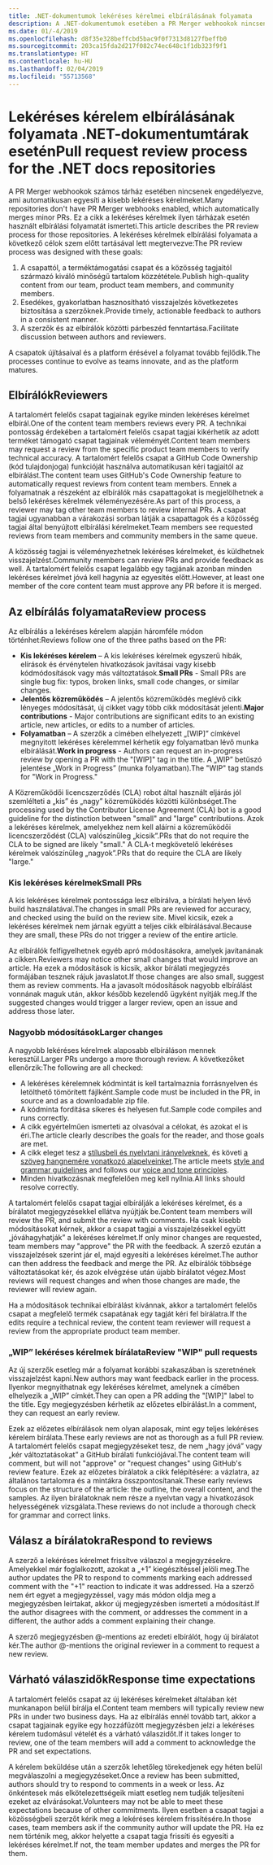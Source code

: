 ```yaml
---
title: .NET-dokumentumok lekéréses kérelmei elbírálásának folyamata
description: A .NET-dokumentumok esetében a PR Merger webhookok nincsenek engedélyezve. Ez a cikk a lekéréses kérelmek ilyen tárházak esetén használt folyamatát ismerteti
ms.date: 01/-4/2019
ms.openlocfilehash: d8f35e328beffcbd5bac9f0f7313d8127fbeffb0
ms.sourcegitcommit: 203ca15fda2d217f082c74ec648c1f1db323f9f1
ms.translationtype: HT
ms.contentlocale: hu-HU
ms.lasthandoff: 02/04/2019
ms.locfileid: "55713568"
---
```

# <a name="pull-request-review-process-for-the-net-docs-repositories"></a><span data-ttu-id="079be-104">Lekéréses kérelem elbírálásának folyamata .NET-dokumentumtárak esetén</span><span class="sxs-lookup"><span data-stu-id="079be-104">Pull request review process for the .NET docs repositories</span></span>

<span data-ttu-id="079be-105">A PR Merger webhookok számos tárház esetében nincsenek engedélyezve, ami automatikusan egyesíti a kisebb lekéréses kérelmeket.</span><span class="sxs-lookup"><span data-stu-id="079be-105">Many repositories don't have PR Merger webhooks enabled, which automatically merges minor PRs.</span></span> <span data-ttu-id="079be-106">Ez a cikk a lekéréses kérelmek ilyen tárházak esetén használt elbírálási folyamatát ismerteti.</span><span class="sxs-lookup"><span data-stu-id="079be-106">This article describes the PR review process for those repositories.</span></span> <span data-ttu-id="079be-107">A lekéréses kérelmek elbírálási folyamata a következő célok szem előtt tartásával lett megtervezve:</span><span class="sxs-lookup"><span data-stu-id="079be-107">The PR review process was designed with these goals:</span></span>

1. <span data-ttu-id="079be-108">A csapattól, a terméktámogatási csapat és a közösség tagjaitól származó kiváló minőségű tartalom közzététele.</span><span class="sxs-lookup"><span data-stu-id="079be-108">Publish high-quality content from our team, product team members, and community members.</span></span>
1. <span data-ttu-id="079be-109">Esedékes, gyakorlatban hasznosítható visszajelzés következetes biztosítása a szerzőknek.</span><span class="sxs-lookup"><span data-stu-id="079be-109">Provide timely, actionable feedback to authors in a consistent manner.</span></span>
1. <span data-ttu-id="079be-110">A szerzők és az elbírálók közötti párbeszéd fenntartása.</span><span class="sxs-lookup"><span data-stu-id="079be-110">Facilitate discussion between authors and reviewers.</span></span>

<span data-ttu-id="079be-111">A csapatok újításaival és a platform érésével a folyamat tovább fejlődik.</span><span class="sxs-lookup"><span data-stu-id="079be-111">The processes continue to evolve as teams innovate, and as the platform matures.</span></span>

## <a name="reviewers"></a><span data-ttu-id="079be-112">Elbírálók</span><span class="sxs-lookup"><span data-stu-id="079be-112">Reviewers</span></span>

<span data-ttu-id="079be-113">A tartalomért felelős csapat tagjainak egyike minden lekéréses kérelmet elbírál.</span><span class="sxs-lookup"><span data-stu-id="079be-113">One of the content team members reviews every PR.</span></span> <span data-ttu-id="079be-114">A technikai pontosság érdekében a tartalomért felelős csapat tagjai kikérhetik az adott terméket támogató csapat tagjainak véleményét.</span><span class="sxs-lookup"><span data-stu-id="079be-114">Content team members may request a review from the specific product team members to verify technical accuracy.</span></span> <span data-ttu-id="079be-115">A tartalomért felelős csapat a GitHub Code Ownership (kód tulajdonjoga) funkcióját használva automatikusan kéri tagjaitól az elbírálást.</span><span class="sxs-lookup"><span data-stu-id="079be-115">The content team uses GitHub's Code Ownership feature to automatically request reviews from content team members.</span></span> <span data-ttu-id="079be-116">Ennek a folyamatnak a részeként az elbírálók más csapattagokat is megjelölhetnek a belső lekéréses kérelmek véleményezésére.</span><span class="sxs-lookup"><span data-stu-id="079be-116">As part of this process, a reviewer may tag other team members to review internal PRs.</span></span> <span data-ttu-id="079be-117">A csapat tagjai ugyanabban a várakozási sorban látják a csapattagok és a közösség tagjai által benyújtott elbírálási kérelmeket.</span><span class="sxs-lookup"><span data-stu-id="079be-117">Team members see requested reviews from team members and community members in the same queue.</span></span>

<span data-ttu-id="079be-118">A közösség tagjai is véleményezhetnek lekéréses kérelmeket, és küldhetnek visszajelzést.</span><span class="sxs-lookup"><span data-stu-id="079be-118">Community members can review PRs and provide feedback as well.</span></span> <span data-ttu-id="079be-119">A tartalomért felelős csapat legalább egy tagjának azonban minden lekéréses kérelmet jóvá kell hagynia az egyesítés előtt.</span><span class="sxs-lookup"><span data-stu-id="079be-119">However, at least one member of the core content team must approve any PR before it is merged.</span></span>

## <a name="review-process"></a><span data-ttu-id="079be-120">Az elbírálás folyamata</span><span class="sxs-lookup"><span data-stu-id="079be-120">Review process</span></span>

<span data-ttu-id="079be-121">Az elbírálás a lekéréses kérelem alapján háromféle módon történhet:</span><span class="sxs-lookup"><span data-stu-id="079be-121">Reviews follow one of the three paths based on the PR:</span></span>

- <span data-ttu-id="079be-122">**Kis lekéréses kérelem** – A kis lekéréses kérelmek egyszerű hibák, elírások és érvénytelen hivatkozások javításai vagy kisebb kódmódosítások vagy más változtatások.</span><span class="sxs-lookup"><span data-stu-id="079be-122">**Small PRs** - Small PRs are single bug fix: typos, broken links, small code changes, or similar changes.</span></span>
- <span data-ttu-id="079be-123">**Jelentős közreműködés** – A jelentős közreműködés meglévő cikk lényeges módosítását, új cikket vagy több cikk módosítását jelenti.</span><span class="sxs-lookup"><span data-stu-id="079be-123">**Major contributions** - Major contributions are significant edits to an existing article, new articles, or edits to a number of articles.</span></span>
- <span data-ttu-id="079be-124">**Folyamatban** – A szerzők a címében elhelyezett „[WIP]” címkével megnyitott lekéréses kérelemmel kérhetik egy folyamatban lévő munka elbírálását.</span><span class="sxs-lookup"><span data-stu-id="079be-124">**Work in progress** - Authors can request an in-progress review by opening a PR with the "[WIP]" tag in the title.</span></span> <span data-ttu-id="079be-125">A „WIP” betűszó jelentése „Work in Progress” (munka folyamatban).</span><span class="sxs-lookup"><span data-stu-id="079be-125">The "WIP" tag stands for "Work in Progress."</span></span> 

<span data-ttu-id="079be-126">A Közreműködői licencszerződés (CLA) robot által használt eljárás jól szemlélteti a „kis” és „nagy” közreműködés közötti különbséget.</span><span class="sxs-lookup"><span data-stu-id="079be-126">The processing used by the Contributor License Agreement (CLA) bot is a good guideline for the distinction between "small" and "large" contributions.</span></span> <span data-ttu-id="079be-127">Azok a lekéréses kérelmek, amelyekhez nem kell aláírni a közreműködői licencszerződést (CLA) valószínűleg „kicsik”.</span><span class="sxs-lookup"><span data-stu-id="079be-127">PRs that do not require the CLA to be signed are likely "small."</span></span> <span data-ttu-id="079be-128">A CLA-t megkövetelő lekéréses kérelmek valószínűleg „nagyok”.</span><span class="sxs-lookup"><span data-stu-id="079be-128">PRs that do require the CLA are likely "large."</span></span>

### <a name="small-prs"></a><span data-ttu-id="079be-129">Kis lekéréses kérelmek</span><span class="sxs-lookup"><span data-stu-id="079be-129">Small PRs</span></span>

<span data-ttu-id="079be-130">A kis lekéréses kérelmek pontossága lesz elbírálva, a bírálati helyen lévő build használatával.</span><span class="sxs-lookup"><span data-stu-id="079be-130">The changes in small PRs are reviewed for accuracy, and checked using the build on the review site.</span></span> <span data-ttu-id="079be-131">Mivel kicsik, ezek a lekéréses kérelmek nem járnak együtt a teljes cikk elbírálásával.</span><span class="sxs-lookup"><span data-stu-id="079be-131">Because they are small, these PRs do not trigger a review of the entire article.</span></span> 

<span data-ttu-id="079be-132">Az elbírálók felfigyelhetnek egyéb apró módosításokra, amelyek javítanának a cikken.</span><span class="sxs-lookup"><span data-stu-id="079be-132">Reviewers may notice other small changes that would improve an article.</span></span> <span data-ttu-id="079be-133">Ha ezek a módosítások is kicsik, akkor bírálati megjegyzés formájában tesznek rájuk javaslatot.</span><span class="sxs-lookup"><span data-stu-id="079be-133">If those changes are also small, suggest them as review comments.</span></span> <span data-ttu-id="079be-134">Ha a javasolt módosítások nagyobb elbírálást vonnának maguk után, akkor később kezelendő ügyként nyitják meg.</span><span class="sxs-lookup"><span data-stu-id="079be-134">If the suggested changes would trigger a larger review, open an issue and address those later.</span></span> 

### <a name="larger-changes"></a><span data-ttu-id="079be-135">Nagyobb módosítások</span><span class="sxs-lookup"><span data-stu-id="079be-135">Larger changes</span></span>

<span data-ttu-id="079be-136">A nagyobb lekéréses kérelmek alaposabb elbíráláson mennek keresztül.</span><span class="sxs-lookup"><span data-stu-id="079be-136">Larger PRs undergo a more thorough review.</span></span> <span data-ttu-id="079be-137">A következőket ellenőrzik:</span><span class="sxs-lookup"><span data-stu-id="079be-137">The following are all checked:</span></span>

- <span data-ttu-id="079be-138">A lekéréses kérelemnek kódmintát is kell tartalmaznia forrásnyelven és letölthető tömörített fájlként.</span><span class="sxs-lookup"><span data-stu-id="079be-138">Sample code must be included in the PR, in source and as a downloadable zip file.</span></span>
- <span data-ttu-id="079be-139">A kódminta fordítása sikeres és helyesen fut.</span><span class="sxs-lookup"><span data-stu-id="079be-139">Sample code compiles and runs correctly.</span></span>
- <span data-ttu-id="079be-140">A cikk egyértelműen ismerteti az olvasóval a célokat, és azokat el is éri.</span><span class="sxs-lookup"><span data-stu-id="079be-140">The article clearly describes the goals for the reader, and those goals are met.</span></span>
- <span data-ttu-id="079be-141">A cikk eleget tesz a [stílusbeli és nyelvtani irányelveknek](dotnet-style-guide.md), és követi [a szöveg hangnemére vonatkozó alapelveinket](dotnet-voice-tone.md).</span><span class="sxs-lookup"><span data-stu-id="079be-141">The article meets [style and grammar guidelines](dotnet-style-guide.md) and follows our [voice and tone principles](dotnet-voice-tone.md).</span></span>
- <span data-ttu-id="079be-142">Minden hivatkozásnak megfelelően meg kell nyílnia.</span><span class="sxs-lookup"><span data-stu-id="079be-142">All links should resolve correctly.</span></span>

<span data-ttu-id="079be-143">A tartalomért felelős csapat tagjai elbírálják a lekéréses kérelmet, és a bírálatot megjegyzésekkel ellátva nyújtják be.</span><span class="sxs-lookup"><span data-stu-id="079be-143">Content team members will review the PR, and submit the review with comments.</span></span> <span data-ttu-id="079be-144">Ha csak kisebb módosításokat kérnek, akkor a csapat tagjai a visszajelzésekkel együtt „jóváhagyhatják” a lekéréses kérelmet.</span><span class="sxs-lookup"><span data-stu-id="079be-144">If only minor changes are requested, team members may "approve" the PR with the feedback.</span></span> <span data-ttu-id="079be-145">A szerző ezután a visszajelzések szerint jár el, majd egyesíti a lekéréses kérelmet.</span><span class="sxs-lookup"><span data-stu-id="079be-145">The author can then address the feedback and merge the PR.</span></span> <span data-ttu-id="079be-146">Az elbírálók többsége változtatásokat kér, és azok elvégzése után újabb bírálatot végez.</span><span class="sxs-lookup"><span data-stu-id="079be-146">Most reviews will request changes and when those changes are made, the reviewer will review again.</span></span>

<span data-ttu-id="079be-147">Ha a módosítások technikai elbírálást kívánnak, akkor a tartalomért felelős csapat a megfelelő termék csapatának egy tagját kéri fel bírálatra.</span><span class="sxs-lookup"><span data-stu-id="079be-147">If the edits require a technical review, the content team reviewer will request a review from the appropriate product team member.</span></span>

### <a name="review-wip-pull-requests"></a><span data-ttu-id="079be-148">„WIP” lekéréses kérelmek bírálata</span><span class="sxs-lookup"><span data-stu-id="079be-148">Review "WIP" pull requests</span></span>

<span data-ttu-id="079be-149">Az új szerzők esetleg már a folyamat korábbi szakaszában is szeretnének visszajelzést kapni.</span><span class="sxs-lookup"><span data-stu-id="079be-149">New authors may want feedback earlier in the process.</span></span> <span data-ttu-id="079be-150">Ilyenkor megnyithatnak egy lekéréses kérelmet, amelynek a címében elhelyezik a „WIP” címkét.</span><span class="sxs-lookup"><span data-stu-id="079be-150">They can open a PR adding the "[WIP]" label to the title.</span></span> <span data-ttu-id="079be-151">Egy megjegyzésben kérhetik az előzetes elbírálást.</span><span class="sxs-lookup"><span data-stu-id="079be-151">In a comment, they can request an early review.</span></span>

<span data-ttu-id="079be-152">Ezek az előzetes elbírálások nem olyan alaposak, mint egy teljes lekéréses kérelem bírálata.</span><span class="sxs-lookup"><span data-stu-id="079be-152">These early reviews are not as thorough as a full PR review.</span></span> <span data-ttu-id="079be-153">A tartalomért felelős csapat megjegyzéseket tesz, de nem „hagy jóvá” vagy „kér változtatásokat” a GitHub bírálati funkciójával.</span><span class="sxs-lookup"><span data-stu-id="079be-153">The content team will comment, but will not "approve" or "request changes" using GitHub's review feature.</span></span> <span data-ttu-id="079be-154">Ezek az előzetes bírálatok a cikk felépítésére: a vázlatra, az általános tartalomra és a mintákra összpontosítanak.</span><span class="sxs-lookup"><span data-stu-id="079be-154">These early reviews focus on the structure of the article: the outline, the overall content, and the samples.</span></span> <span data-ttu-id="079be-155">Az ilyen bírálatoknak nem része a nyelvtan vagy a hivatkozások helyességének vizsgálata.</span><span class="sxs-lookup"><span data-stu-id="079be-155">These reviews do not include a thorough check for grammar and correct links.</span></span>

## <a name="respond-to-reviews"></a><span data-ttu-id="079be-156">Válasz a bírálatokra</span><span class="sxs-lookup"><span data-stu-id="079be-156">Respond to reviews</span></span>

<span data-ttu-id="079be-157">A szerző a lekéréses kérelmet frissítve válaszol a megjegyzésekre. Amelyekkel már foglalkozott, azokat a „+1” kiegészítéssel jelöli meg.</span><span class="sxs-lookup"><span data-stu-id="079be-157">The author updates the PR to respond to comments marking each addressed comment with the "+1" reaction to indicate it was addressed.</span></span> <span data-ttu-id="079be-158">Ha a szerző nem ért egyet a megjegyzéssel, vagy más módon oldja meg a megjegyzésben leírtakat, akkor új megjegyzésben ismerteti a módosítást.</span><span class="sxs-lookup"><span data-stu-id="079be-158">If the author disagrees with the comment, or addresses the comment in a different, the author adds a comment explaining their change.</span></span>

<span data-ttu-id="079be-159">A szerző megjegyzésben @-mentions az eredeti elbírálót, hogy új bírálatot kér.</span><span class="sxs-lookup"><span data-stu-id="079be-159">The author @-mentions the original reviewer in a comment to request a new review.</span></span> 

## <a name="response-time-expectations"></a><span data-ttu-id="079be-160">Várható válaszidők</span><span class="sxs-lookup"><span data-stu-id="079be-160">Response time expectations</span></span>

<span data-ttu-id="079be-161">A tartalomért felelős csapat az új lekéréses kérelmeket általában két munkanapon belül bírálja el.</span><span class="sxs-lookup"><span data-stu-id="079be-161">Content team members will typically review new PRs in under two business days.</span></span> <span data-ttu-id="079be-162">Ha az elbírálás ennél tovább tart, akkor a csapat tagjainak egyike egy hozzáfűzött megjegyzésben jelzi a lekéréses kérelem tudomásul vételét és a várható válaszidőt.</span><span class="sxs-lookup"><span data-stu-id="079be-162">If it takes longer to review, one of the team members will add a comment to acknowledge the PR and set expectations.</span></span>

<span data-ttu-id="079be-163">A kérelem beküldése után a szerzők lehetőleg törekedjenek egy héten belül megválaszolni a megjegyzéseket.</span><span class="sxs-lookup"><span data-stu-id="079be-163">Once a review has been submitted, authors should try to respond to comments in a week or less.</span></span> <span data-ttu-id="079be-164">Az önkéntesek más elkötelezettségeik miatt esetleg nem tudják teljesíteni ezeket az elvárásokat.</span><span class="sxs-lookup"><span data-stu-id="079be-164">Volunteers may not be able to meet these expectations because of other commitments.</span></span> <span data-ttu-id="079be-165">Ilyen esetben a csapat tagjai a közösségbeli szerzőt kérik meg a lekéréses kérelem frissítésére.</span><span class="sxs-lookup"><span data-stu-id="079be-165">In those cases, team members ask if the community author will update the PR.</span></span> <span data-ttu-id="079be-166">Ha ez nem történik meg, akkor helyette a csapat tagja frissíti és egyesíti a lekéréses kérelmet.</span><span class="sxs-lookup"><span data-stu-id="079be-166">If not, the team member updates and merges the PR for them.</span></span>
